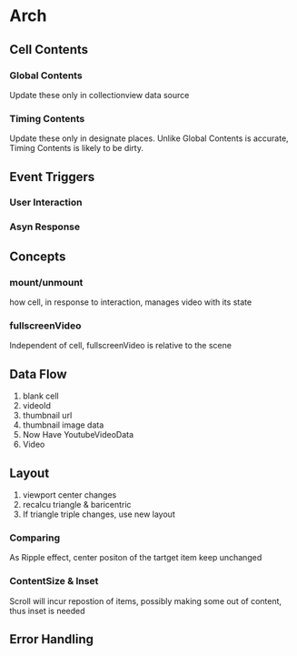 #  Arch

## Cell Contents
### Global Contents
Update these only in collectionview data source
### Timing Contents
Update these only in designate places. Unlike Global Contents is accurate, Timing Contents is likely to be dirty.

## Event Triggers
### User Interaction
### Asyn Response

## Concepts
### mount/unmount
how cell, in response to interaction, manages video with its state 
### fullscreenVideo
Independent of cell, fullscreenVideo is relative to the scene

## Data Flow
1. blank cell
2. videoId
3. thumbnail url
4. thumbnail image data
5. Now Have YoutubeVideoData
6. Video

## Layout
1. viewport center changes
2. recalcu triangle & baricentric
3. If triangle triple changes, use new layout 
### Comparing
As Ripple effect, center positon of the tartget item keep unchanged 
### ContentSize & Inset
Scroll will incur repostion of items, possibly making some out of content, thus inset is needed  

## Error Handling


